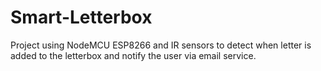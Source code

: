 # Smart-Letterbox

Project using NodeMCU ESP8266 and IR sensors to detect when letter is added to the letterbox and notify the user via email service.

